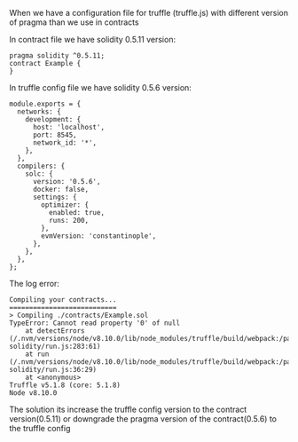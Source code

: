 When we have a configuration file for truffle (truffle.js) with different version of pragma than we use in contracts

In contract file we have solidity 0.5.11 version:
```
pragma solidity ^0.5.11;
contract Example {
}
```
In truffle config file we have solidity 0.5.6 version:
```
module.exports = {
  networks: {
    development: {
      host: 'localhost',
      port: 8545,
      network_id: '*',
    },
  },
  compilers: {
    solc: {
      version: '0.5.6',
      docker: false,
      settings: {
        optimizer: {
          enabled: true,
          runs: 200,
        },
        evmVersion: 'constantinople',
      },
    },
  },
};
```
The log error:
```
Compiling your contracts...
===========================
> Compiling ./contracts/Example.sol
TypeError: Cannot read property '0' of null
    at detectErrors (/.nvm/versions/node/v8.10.0/lib/node_modules/truffle/build/webpack:/packages/compile-solidity/run.js:283:61)
    at run (/.nvm/versions/node/v8.10.0/lib/node_modules/truffle/build/webpack:/packages/compile-solidity/run.js:36:29)
    at <anonymous>
Truffle v5.1.8 (core: 5.1.8)
Node v8.10.0
```
The solution its increase the truffle config version to the contract version(0.5.11) or downgrade the pragma version of the contract(0.5.6) to the truffle config


